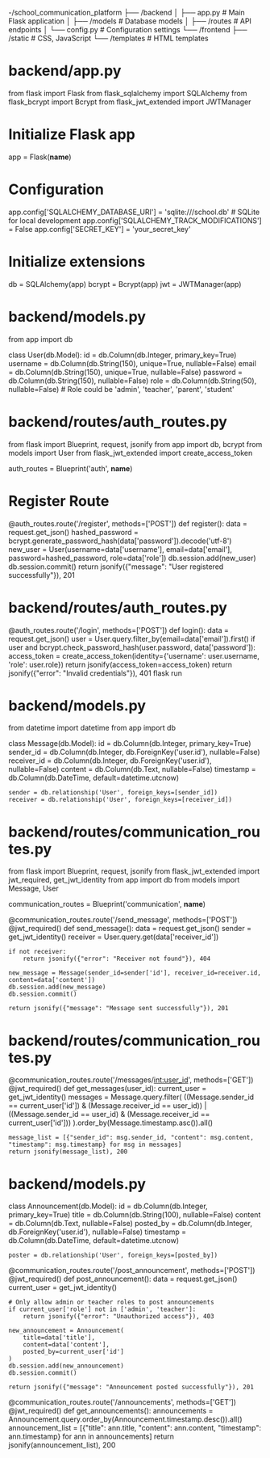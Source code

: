-/school_communication_platform
    ├── /backend
    │      ├── app.py               # Main Flask application
    │      ├── /models               # Database models
    │      ├── /routes               # API endpoints
    │      └── config.py             # Configuration settings
    └── /frontend
           ├── /static               # CSS, JavaScript
           └── /templates            # HTML templates

# backend/app.py

from flask import Flask
from flask_sqlalchemy import SQLAlchemy
from flask_bcrypt import Bcrypt
from flask_jwt_extended import JWTManager

# Initialize Flask app
app = Flask(__name__)

# Configuration
app.config['SQLALCHEMY_DATABASE_URI'] = 'sqlite:///school.db'  # SQLite for local development
app.config['SQLALCHEMY_TRACK_MODIFICATIONS'] = False
app.config['SECRET_KEY'] = 'your_secret_key'

# Initialize extensions
db = SQLAlchemy(app)
bcrypt = Bcrypt(app)
jwt = JWTManager(app)
# backend/models.py

from app import db

class User(db.Model):
    id = db.Column(db.Integer, primary_key=True)
    username = db.Column(db.String(150), unique=True, nullable=False)
    email = db.Column(db.String(150), unique=True, nullable=False)
    password = db.Column(db.String(150), nullable=False)
    role = db.Column(db.String(50), nullable=False)  # Role could be 'admin', 'teacher', 'parent', 'student'
# backend/routes/auth_routes.py

from flask import Blueprint, request, jsonify
from app import db, bcrypt
from models import User
from flask_jwt_extended import create_access_token

auth_routes = Blueprint('auth', __name__)

# Register Route
@auth_routes.route('/register', methods=['POST'])
def register():
    data = request.get_json()
    hashed_password = bcrypt.generate_password_hash(data['password']).decode('utf-8')
    new_user = User(username=data['username'], email=data['email'], password=hashed_password, role=data['role'])
    db.session.add(new_user)
    db.session.commit()
    return jsonify({"message": "User registered successfully"}), 201
# backend/routes/auth_routes.py

@auth_routes.route('/login', methods=['POST'])
def login():
    data = request.get_json()
    user = User.query.filter_by(email=data['email']).first()
    if user and bcrypt.check_password_hash(user.password, data['password']):
        access_token = create_access_token(identity={'username': user.username, 'role': user.role})
        return jsonify(access_token=access_token)
    return jsonify({"error": "Invalid credentials"}), 401
flask run

<!---
Amirmilad1983/Amirmilad1983 is a ✨ special ✨ repository because its `README.md` (this file) appears on your GitHub profile.
You can click the Preview link to take a look at your changes.
--->
# backend/models.py

from datetime import datetime
from app import db

class Message(db.Model):
    id = db.Column(db.Integer, primary_key=True)
    sender_id = db.Column(db.Integer, db.ForeignKey('user.id'), nullable=False)
    receiver_id = db.Column(db.Integer, db.ForeignKey('user.id'), nullable=False)
    content = db.Column(db.Text, nullable=False)
    timestamp = db.Column(db.DateTime, default=datetime.utcnow)

    sender = db.relationship('User', foreign_keys=[sender_id])
    receiver = db.relationship('User', foreign_keys=[receiver_id])
# backend/routes/communication_routes.py

from flask import Blueprint, request, jsonify
from flask_jwt_extended import jwt_required, get_jwt_identity
from app import db
from models import Message, User

communication_routes = Blueprint('communication', __name__)

@communication_routes.route('/send_message', methods=['POST'])
@jwt_required()
def send_message():
    data = request.get_json()
    sender = get_jwt_identity()
    receiver = User.query.get(data['receiver_id'])

    if not receiver:
        return jsonify({"error": "Receiver not found"}), 404

    new_message = Message(sender_id=sender['id'], receiver_id=receiver.id, content=data['content'])
    db.session.add(new_message)
    db.session.commit()

    return jsonify({"message": "Message sent successfully"}), 201

# backend/routes/communication_routes.py

@communication_routes.route('/messages/<int:user_id>', methods=['GET'])
@jwt_required()
def get_messages(user_id):
    current_user = get_jwt_identity()
    messages = Message.query.filter(
        ((Message.sender_id == current_user['id']) & (Message.receiver_id == user_id)) |
        ((Message.sender_id == user_id) & (Message.receiver_id == current_user['id']))
    ).order_by(Message.timestamp.asc()).all()

    message_list = [{"sender_id": msg.sender_id, "content": msg.content, "timestamp": msg.timestamp} for msg in messages]
    return jsonify(message_list), 200

# backend/models.py

class Announcement(db.Model):
    id = db.Column(db.Integer, primary_key=True)
    title = db.Column(db.String(100), nullable=False)
    content = db.Column(db.Text, nullable=False)
    posted_by = db.Column(db.Integer, db.ForeignKey('user.id'), nullable=False)
    timestamp = db.Column(db.DateTime, default=datetime.utcnow)

    poster = db.relationship('User', foreign_keys=[posted_by])
@communication_routes.route('/post_announcement', methods=['POST'])
@jwt_required()
def post_announcement():
    data = request.get_json()
    current_user = get_jwt_identity()

    # Only allow admin or teacher roles to post announcements
    if current_user['role'] not in ['admin', 'teacher']:
        return jsonify({"error": "Unauthorized access"}), 403

    new_announcement = Announcement(
        title=data['title'],
        content=data['content'],
        posted_by=current_user['id']
    )
    db.session.add(new_announcement)
    db.session.commit()

    return jsonify({"message": "Announcement posted successfully"}), 201
@communication_routes.route('/announcements', methods=['GET'])
@jwt_required()
def get_announcements():
    announcements = Announcement.query.order_by(Announcement.timestamp.desc()).all()
    announcement_list = [{"title": ann.title, "content": ann.content, "timestamp": ann.timestamp} for ann in announcements]
    return jsonify(announcement_list), 200
